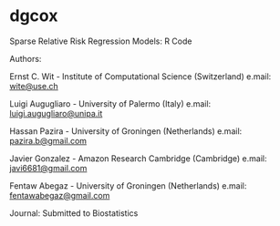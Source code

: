 # dgcox

Sparse Relative Risk Regression Models: R Code

Authors:

Ernst C. Wit - Institute of Computational Science (Switzerland) e.mail: wite@use.ch

Luigi Augugliaro - University of Palermo (Italy) e.mail: luigi.augugliaro@unipa.it

Hassan Pazira - University of Groningen (Netherlands) e.mail: pazira.b@gmail.com

Javier Gonzalez - Amazon Research Cambridge (Cambridge) e.mail: javi6681@gmail.com

Fentaw Abegaz - University of Groningen (Netherlands) e.mail: fentawabegaz@gmail.com

Journal: Submitted to Biostatistics
